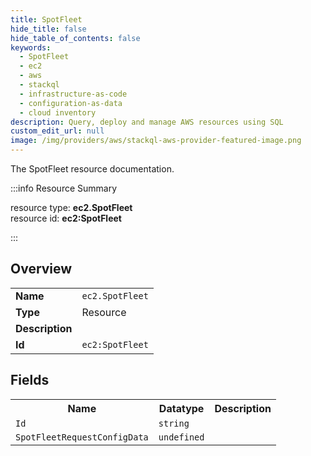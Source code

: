 ```yaml
---
title: SpotFleet
hide_title: false
hide_table_of_contents: false
keywords:
  - SpotFleet
  - ec2
  - aws
  - stackql
  - infrastructure-as-code
  - configuration-as-data
  - cloud inventory
description: Query, deploy and manage AWS resources using SQL
custom_edit_url: null
image: /img/providers/aws/stackql-aws-provider-featured-image.png
---
```

The SpotFleet resource documentation.

:::info Resource Summary

<div class="row">
<div class="providerDocColumn">
<span>resource type:&nbsp;<b>ec2.SpotFleet</b></span><br />
<span>resource id:&nbsp;<b>ec2:SpotFleet</b></span><br />
</div>
</div>

:::

## Overview
<table><tbody>
<tr><td><b>Name</b></td><td><code>ec2.SpotFleet</code></td></tr>
<tr><td><b>Type</b></td><td>Resource</td></tr>
<tr><td><b>Description</b></td><td></td></tr>
<tr><td><b>Id</b></td><td><code>ec2:SpotFleet</code></td></tr>
</tbody></table>

## Fields
<table><tbody>
<tr><th>Name</th><th>Datatype</th><th>Description</th></tr>
<tr><td><code>Id</code></td><td><code>string</code></td><td></td></tr><tr><td><code>SpotFleetRequestConfigData</code></td><td><code>undefined</code></td><td></td></tr>
</tbody></table>